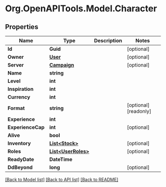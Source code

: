 # Org.OpenAPITools.Model.Character
## Properties

Name | Type | Description | Notes
------------ | ------------- | ------------- | -------------
**Id** | **Guid** |  | [optional] 
**Owner** | [**User**](User.md) |  | [optional] 
**Server** | [**Campaign**](Campaign.md) |  | [optional] 
**Name** | **string** |  | 
**Level** | **int** |  | 
**Inspiration** | **int** |  | 
**Currency** | **int** |  | 
**Format** | **string** |  | [optional] [readonly] 
**Experience** | **int** |  | 
**ExperienceCap** | **int** |  | [optional] 
**Alive** | **bool** |  | 
**Inventory** | [**List&lt;Stock&gt;**](Stock.md) |  | [optional] 
**Roles** | [**List&lt;UserRoles&gt;**](UserRoles.md) |  | [optional] 
**ReadyDate** | **DateTime** |  | 
**DdBeyond** | **long** |  | [optional] 

[[Back to Model list]](../README.md#documentation-for-models) [[Back to API list]](../README.md#documentation-for-api-endpoints) [[Back to README]](../README.md)

